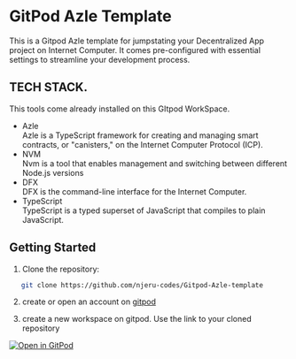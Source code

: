 # GitPod Azle Template
This is a Gitpod Azle template for jumpstating your Decentralized App project on Internet Computer. It comes pre-configured with essential settings to streamline your development process.

## TECH STACK.
This tools come already installed on this GItpod WorkSpace.
* Azle <br/>
Azle is a TypeScript framework for creating and managing smart contracts, or "canisters," on the Internet Computer Protocol (ICP).
* NVM <br/>
Nvm is a tool that enables management and switching between different Node.js versions
* DFX <br/>
DFX is the command-line interface for the Internet Computer.
* TypeScript <br/>
TypeScript is a typed superset of JavaScript that compiles to plain JavaScript.

## Getting Started
1. Clone the repository:
```bash
   git clone https://github.com/njeru-codes/Gitpod-Azle-template
```
2. create or open an account on [gitpod](https://gitpod.io)

3. create a new workspace on gitpod. Use the link to your cloned repository 

 [![Open in GitPod](https://gitpod.io/button/open-in-gitpod.svg)](https://gitpod.io/#https://github.com/njeru-codes/Gitpod-Azle-template)